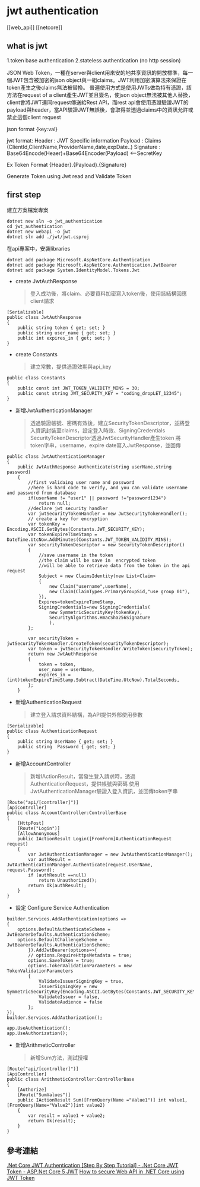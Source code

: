 # jwt authentication

[[web_api]]
[[netcore]]

## what is jwt

1.token base authentication
2.stateless authentication (no http session)

JSON Web Token，一種在server與client用來安的地共享資訊的開放標準，每一個JWT包含被加密的json object與一組claims。JWT利用加密演算法來保證在token產生之後claims無法被替換。
普遍使用方式是使用JWTs做為持有憑證，該方法在request of a client產生JWT並且簽名，使json object無法被其他人替換，client會將JWT連同request傳送給Rest API，而rest api會使用憑證驗證JWT的payload與header，當API驗證JWT無誤後，會取得並透過claims中的資訊允許或禁止這個client request

json format
{key:val}

jwt format:
Header    : JWT Specific information
Payload   : Claims (ClientId,ClientName,ProviderName,date,expDate..)
Signature : Base64Encode(Heaer)+Base64Encoder(Payload) <--SecretKey

Ex Token Format
{Header}.{Payload}.{Signature}

Generate Token using Jwt
read and Validate Token


## first step

建立方案檔案專案
````
dotnet new sln -o jwt_authentication
cd jwt_authentication
dotnet new webapi -o jwt
dotnet sln add ./jwt/jwt.csproj
````

在api專案中，安裝libraries
````
dotnet add package Microsoft.AspNetCore.Authentication
dotnet add package Microsoft.AspNetCore.Authentication.JwtBearer
dotnet add package System.IdentityModel.Tokens.Jwt
````

- create JwtAuthResponse
    > 登入成功後，將claim、必要資料加密寫入token後，使用該結構回應client請求
````
[Serializable]
public class JwtAuthResponse
{
    public string token { get; set; }
    public string user_name { get; set; }
    public int expires_in { get; set; }
}
````

- create Constants
    > 建立常數，提供憑證效期與api_key
````
public class Constants
{
    public const int JWT_TOKEN_VALIDITY_MINS = 30;
    public const string JWT_SECURITY_KEY = "coding_dropLET_12345";
}
````

- 新增JwtAuthenticationManager
    >透過驗證帳號、密碼有效後，建立SecurityTokenDescriptor，並將登入資訊封裝至claims，設定登入時效、SigningCredentials
    >SecurityTokenDescriptor透過JwtSecurityHandler產生token
    >將token字串，username，expire date寫入JwtResponse，並回傳

````
public class JwtAuthenticationManager
{
    public JwtAuthResponse Authenticate(string userName,string password)
    {
        //first validaing user name and password
        //here is hard code to verify, and you can validate username and password from database
        if(userName != "user1" || password !="password1234")
            return null;
        //declare jwt security handler
        var jwtSecurityTokenHandler = new JwtSecurityTokenHandler();
        // create a key for encryption
        var tokenKey = Encoding.ASCII.GetBytes(Constants.JWT_SECURITY_KEY);
        var tokenExpireTimeStamp = DateTime.UtcNow.AddMinutes(Constants.JWT_TOKEN_VALIDITY_MINS);
        var securityTokenDescriptor = new SecurityTokenDescriptor()
        {
            //save username in the token
            //the claim will be save in  encrypted token
            //will be able to retrieve data from the token in the api request
            Subject = new ClaimsIdentity(new List<Claim>
            {
                new Claim("username",userName),
                new Claim(ClaimTypes.PrimaryGroupSid,"use group 01"),
            }),
            Expires=tokenExpireTimeStamp,
            SigningCredentials=new SigningCredentials(
                new SymmetricSecurityKey(tokenKey),
                SecurityAlgorithms.HmacSha256Signature
                ),
        };

        var securityToken = jwtSecurityTokenHandler.CreateToken(securityTokenDescriptor);
        var token = jwtSecurityTokenHandler.WriteToken(securityToken);
        return new JwtAuthResponse
        {
            token = token,
            user_name = userName,
            expires_in = (int)tokenExpireTimeStamp.Subtract(DateTime.UtcNow).TotalSeconds,
        };
    }
````
- 新增AuthenticationRequest
    > 建立登入請求資料結構，為API提供外部使用參數
````
[Serializable]
public class AuthenticationRequest
{
    public string UserName { get; set; }
    public string  Password { get; set; }
}
````

- 新增AccountController
    > 新增IActionResult，當發生登入請求時，透過AuthenticationRequest，提供帳號與密碼
    > 使用JwtAuthenticationManager驗證入登入資訊，並回傳token字串
````
[Route("api/[controller]")]
[ApiController]
public class AccountController:ControllerBase
{
    [HttpPost]
    [Route("Login")]
    [AllowAnonymous]
    public IActionResult Login([FromForm]AuthenticationRequest request)
    {
        var JwtAuthenticationManager = new JwtAuthenticationManager();
        var authResult = JwtAuthenticationManager.Authenticate(request.UserName, request.Password);
        if (authResult ==null)
            return Unauthorized();
        return Ok(authResult);
    }
}
````

- 設定 Configure Service Authentication

````
builder.Services.AddAuthentication(options =>
{
    options.DefaultAuthenticateScheme = JwtBearerDefaults.AuthenticationScheme;
    options.DefaultChallengeScheme = JwtBearerDefaults.AuthenticationScheme;
        }).AddJwtBearer(options=>{
        // options.RequireHttpsMetadata = true;
        options.SaveToken = true;
        options.TokenValidationParameters = new TokenValidationParameters
        {
            ValidateIssuerSigningKey = true,
            IssuerSigningKey = new SymmetricSecurityKey(Encoding.ASCII.GetBytes(Constants.JWT_SECURITY_KEY)),
            ValidateIssuer = false,
            ValidateAudience = false
        };
});
builder.Services.AddAuthorization();
````

````
app.UseAuthentication();
app.UseAuthorization();
````

- 新增ArithmeticController
    > 新增Sum方法，測試授權

````
[Route("api/[controller]")]
[ApiController]
public class ArithmeticController:ControllerBase
{
    [Authorize]
    [Route("SumValues")]
    public IActionResult Sum([FromQuery(Name ="Value1")] int value1,[FromQuery(Name="Value2")]int value2)
    {
        var result = value1 + value2;
        return Ok(result);
    }
}
````

## 參考連結

[.Net Core JWT Authentication [Step By Step Tutorial] - .Net Core JWT Token - ASP.Net Core 5 JWT](https://www.youtube.com/watch?v=3Q_aNm6gJiM)
[How to secure Web API in .NET Core using JWT Token](https://www.youtube.com/watch?v=h2hGGPHLqqc&t=536s)

